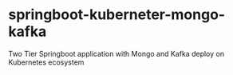 # springboot-kuberneter-mongo-kafka
Two Tier Springboot application with Mongo and Kafka deploy on Kubernetes ecosystem 
